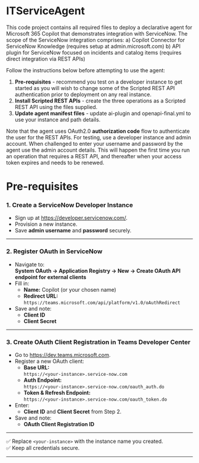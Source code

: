 # ITServiceAgent

This code project contains all required files to deploy a declarative agent for Microsoft 365 Copilot that demonstrates integration with ServiceNow.
The scope of the ServiceNow integration comprises:
a) Copilot Connector for ServiceNow Knowledge (requires setup at admin.microsoft.com)
b) API plugin for ServiceNow focused on incidents and catalog items (requires direct integration via REST APIs)

Follow the instructions below before attempting to use the agent:
1. **Pre-requisites** - recommend you test on a developer instance to get started as you will wish to change some of the Scripted REST API authentication prior to deployment on any real instance.
2. **Install Scripted REST APIs** - create the three operations as a Scripted REST API using the files supplied.
3. **Update agent manifest files** - update ai-plugin and openapi-final.yml to use your instance and path details.

Note that the agent uses OAuth2.0 **authorization code** flow to authenticate the user for the REST APIs. For testing, use a developer instance and admin account. When challenged to enter your username and password by the agent use the admin account details. This will happen the first time you run an operation that requires a REST API, and thereafter when your access token expires and needs to be renewed. 

# **Pre-requisites**

### **1. Create a ServiceNow Developer Instance**

*   Sign up at <https://developer.servicenow.com/>.
*   Provision a new instance.
*   Save **admin username** and **password** securely.

***

### **2. Register OAuth in ServiceNow**

*   Navigate to:  
    **System OAuth → Application Registry → New → Create OAuth API endpoint for external clients**
*   Fill in:
    *   **Name:** Copilot (or your chosen name)
    *   **Redirect URL:**  
        `https://teams.microsoft.com/api/platform/v1.0/oAuthRedirect`
*   Save and note:
    *   **Client ID**
    *   **Client Secret**

***

### **3. Create OAuth Client Registration in Teams Developer Center**

*   Go to <https://dev.teams.microsoft.com>.
*   Register a new OAuth client:
    *   **Base URL:**  
        `https://<your-instance>.service-now.com`
    *   **Auth Endpoint:**  
        `https://<your-instance>.service-now.com/oauth_auth.do`
    *   **Token & Refresh Endpoint:**  
        `https://<your-instance>.service-now.com/oauth_token.do`
*   Enter:
    *   **Client ID** and **Client Secret** from Step 2.
*   Save and note:
    *   **OAuth Client Registration ID**

***

✅ Replace `<your-instance>` with the instance name you created.  
✅ Keep all credentials secure.

***


